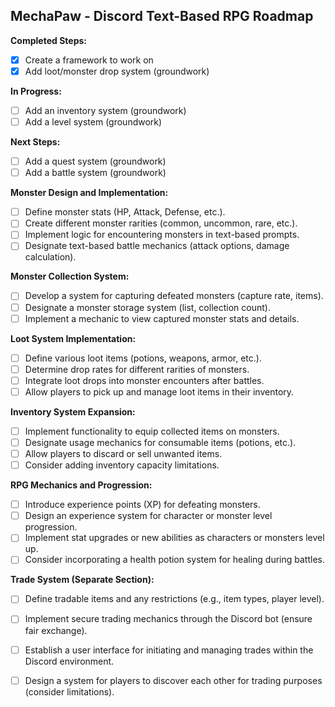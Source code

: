 ## MechaPaw - Discord Text-Based RPG Roadmap

**Completed Steps:**

- [x] Create a framework to work on
- [x] Add loot/monster drop system (groundwork)

**In Progress:**

- [ ] Add an inventory system (groundwork)
- [ ] Add a level system (groundwork)

**Next Steps:**

- [ ] Add a quest system (groundwork)
- [ ] Add a battle system (groundwork)

**Monster Design and Implementation:**

- [ ] Define monster stats (HP, Attack, Defense, etc.).  
- [ ] Create different monster rarities (common, uncommon, rare, etc.).  
- [ ] Implement logic for encountering monsters in text-based prompts.  
- [ ] Designate text-based battle mechanics (attack options, damage calculation).

**Monster Collection System:**

- [ ] Develop a system for capturing defeated monsters (capture rate, items).  
- [ ] Designate a monster storage system (list, collection count).  
- [ ] Implement a mechanic to view captured monster stats and details.  

**Loot System Implementation:**

- [ ] Define various loot items (potions, weapons, armor, etc.).  
- [ ] Determine drop rates for different rarities of monsters.  
- [ ] Integrate loot drops into monster encounters after battles.  
- [ ] Allow players to pick up and manage loot items in their inventory.  

**Inventory System Expansion:**

- [ ] Implement functionality to equip collected items on monsters.  
- [ ] Designate usage mechanics for consumable items (potions, etc.).  
- [ ] Allow players to discard or sell unwanted items.  
- [ ] Consider adding inventory capacity limitations.  

**RPG Mechanics and Progression:**

- [ ] Introduce experience points (XP) for defeating monsters.  
- [ ] Design an experience system for character or monster level progression.  
- [ ] Implement stat upgrades or new abilities as characters or monsters level up.  
- [ ] Consider incorporating a health potion system for healing during battles.

**Trade System (Separate Section):**

- [ ] Define tradable items and any restrictions (e.g., item types, player level).
- [ ] Implement secure trading mechanics through the Discord bot (ensure fair exchange).
- [ ] Establish a user interface for initiating and managing trades within the Discord environment.
- [ ] Design a system for players to discover each other for trading purposes (consider limitations).



